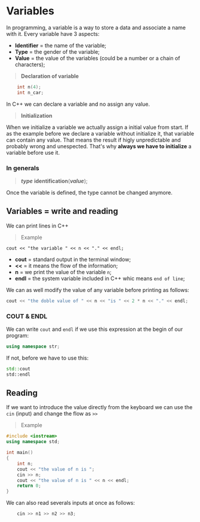 # Variables

In programming, a variable is a way to store a data and associate a name with it.
Every variable have 3 aspects:
- **Identifier** = the name of the variable;
- **Type** = the gender of the variable;
- **Value** = the value of the variables (could be a number or a chain of 
characters);

> **Declaration of variable**

```cpp
    int n(4);
    int n_car;
```
In C++ we can declare a variable and no assign any value.

> **Initialization**

When we initialize a variable we actually assign a initial value from start.
If as the example before we declare a variable without initialize it, 
that variable can contain any value. That means the result if higly unpredictable
and probably wrong and unespected. That's why **always we have to initialize** a 
variable before use it.

### In generals

> ***type*** **identification**(***value***);

Once the variable is defined, the type cannot be changed anymore.

## Variables = write and reading

We can print lines in C++
> Example

`cout << "the variable " << n << "." << endl;`

- **cout** = standard output in the terminal window;
- **<<** = it means the flow of the information;
- **n** = we print the value of the variable `n`;
- **endl** = the system variable included in C++ whic means `end of line`;

We can as well modify the value of any variable before printing as follows:
```cpp
cout << "the doble value of " << n << "is " << 2 * n << "." << endl;
```

### COUT & ENDL

We can write `cout` and `endl` if we use this expression at the begin of our program:
```cpp
using namespace str;
```
If not, before we have to use this:
```cpp
std::cout
std::endl
```

## Reading

If we want to introduce the value directly from the keyboard we can use the `cin` (input)
and change the flow as `>>`
> Example
```cpp
#include <iostream>
using namespace std;

int main()
{
	int n;
	cout << "the value of n is ";
	cin >> n;
	cout << "the value of n is " << n << endl;
	return 0;
}
```
We can also read severals inputs at once as follows:
```cpp
    cin >> n1 >> n2 >> n3;
```
